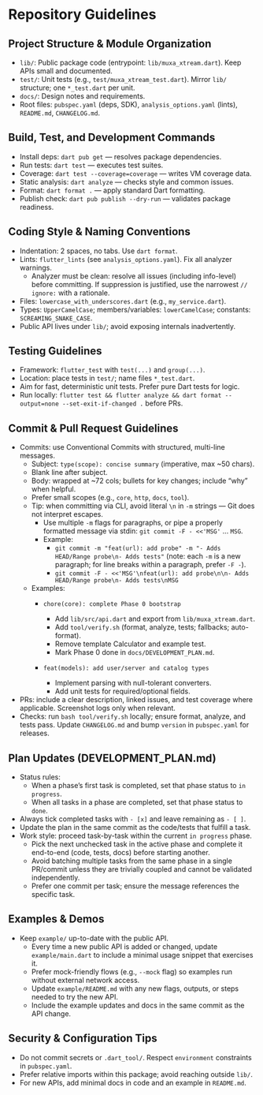 # Repository Guidelines

## Project Structure & Module Organization
- `lib/`: Public package code (entrypoint: `lib/muxa_xtream.dart`). Keep APIs small and documented.
- `test/`: Unit tests (e.g., `test/muxa_xtream_test.dart`). Mirror `lib/` structure; one `*_test.dart` per unit.
- `docs/`: Design notes and requirements.
- Root files: `pubspec.yaml` (deps, SDK), `analysis_options.yaml` (lints), `README.md`, `CHANGELOG.md`.

## Build, Test, and Development Commands
- Install deps: `dart pub get` — resolves package dependencies.
- Run tests: `dart test` — executes test suites.
- Coverage: `dart test --coverage=coverage` — writes VM coverage data.
- Static analysis: `dart analyze` — checks style and common issues.
- Format: `dart format .` — apply standard Dart formatting.
- Publish check: `dart pub publish --dry-run` — validates package readiness.

## Coding Style & Naming Conventions
- Indentation: 2 spaces, no tabs. Use `dart format`.
- Lints: `flutter_lints` (see `analysis_options.yaml`). Fix all analyzer warnings.
  - Analyzer must be clean: resolve all issues (including info-level) before committing. If suppression is justified, use the narrowest `// ignore:` with a rationale.
- Files: `lowercase_with_underscores.dart` (e.g., `my_service.dart`).
- Types: `UpperCamelCase`; members/variables: `lowerCamelCase`; constants: `SCREAMING_SNAKE_CASE`.
- Public API lives under `lib/`; avoid exposing internals inadvertently.

## Testing Guidelines
- Framework: `flutter_test` with `test(...)` and `group(...)`.
- Location: place tests in `test/`; name files `*_test.dart`.
- Aim for fast, deterministic unit tests. Prefer pure Dart tests for logic.
- Run locally: `flutter test && flutter analyze && dart format --output=none --set-exit-if-changed .` before PRs.

## Commit & Pull Request Guidelines
- Commits: use Conventional Commits with structured, multi-line messages.
  - Subject: `type(scope): concise summary` (imperative, max ~50 chars).
  - Blank line after subject.
  - Body: wrapped at ~72 cols; bullets for key changes; include “why” when helpful.
  - Prefer small scopes (e.g., `core`, `http`, `docs`, `tool`).
  - Tip: when committing via CLI, avoid literal `\n` in `-m` strings — Git does not interpret escapes.
    - Use multiple `-m` flags for paragraphs, or pipe a properly formatted message via stdin: `git commit -F - <<'MSG'` ... `MSG`.
    - Example:
      - `git commit -m "feat(url): add probe" -m "- Adds HEAD/Range probe\n- Adds tests"` (note: each `-m` is a new paragraph; for line breaks within a paragraph, prefer `-F -`).
      - `git commit -F - <<'MSG'\nfeat(url): add probe\n\n- Adds HEAD/Range probe\n- Adds tests\nMSG`
  - Examples:
    - `chore(core): complete Phase 0 bootstrap`
      
      - Add `lib/src/api.dart` and export from `lib/muxa_xtream.dart`.
      - Add `tool/verify.sh` (format, analyze, tests; fallbacks; auto-format).
      - Remove template Calculator and example test.
      - Mark Phase 0 done in `docs/DEVELOPMENT_PLAN.md`.
    - `feat(models): add user/server and catalog types`
      
      - Implement parsing with null-tolerant converters.
      - Add unit tests for required/optional fields.
- PRs: include a clear description, linked issues, and test coverage where applicable. Screenshot logs only when relevant.
- Checks: run `bash tool/verify.sh` locally; ensure format, analyze, and tests pass. Update `CHANGELOG.md` and bump `version` in `pubspec.yaml` for releases.

## Plan Updates (DEVELOPMENT_PLAN.md)
- Status rules:
  - When a phase’s first task is completed, set that phase status to `in progress`.
  - When all tasks in a phase are completed, set that phase status to `done`.
- Always tick completed tasks with `- [x]` and leave remaining as `- [ ]`.
- Update the plan in the same commit as the code/tests that fulfill a task.
- Work style: proceed task-by-task within the current `in progress` phase.
  - Pick the next unchecked task in the active phase and complete it end-to-end (code, tests, docs) before starting another.
  - Avoid batching multiple tasks from the same phase in a single PR/commit unless they are trivially coupled and cannot be validated independently.
  - Prefer one commit per task; ensure the message references the specific task.

## Examples & Demos
- Keep `example/` up-to-date with the public API.
  - Every time a new public API is added or changed, update `example/main.dart` to include a minimal usage snippet that exercises it.
  - Prefer mock-friendly flows (e.g., `--mock` flag) so examples run without external network access.
  - Update `example/README.md` with any new flags, outputs, or steps needed to try the new API.
  - Include the example updates and docs in the same commit as the API change.

## Security & Configuration Tips
- Do not commit secrets or `.dart_tool/`. Respect `environment` constraints in `pubspec.yaml`.
- Prefer relative imports within this package; avoid reaching outside `lib/`.
- For new APIs, add minimal docs in code and an example in `README.md`.
